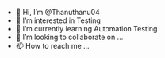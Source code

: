 - 👋 Hi, I’m @Thanuthanu04
- 👀 I’m interested in Testing
- 🌱 I’m currently learning Automation Testing
- 💞️ I’m looking to collaborate on ...
- 📫 How to reach me ...

<!---
Thanuthanu04/Thanuthanu04 is a ✨ special ✨ repository because its `README.md` (this file) appears on your GitHub profile.
You can click the Preview link to take a look at your changes.
--->
